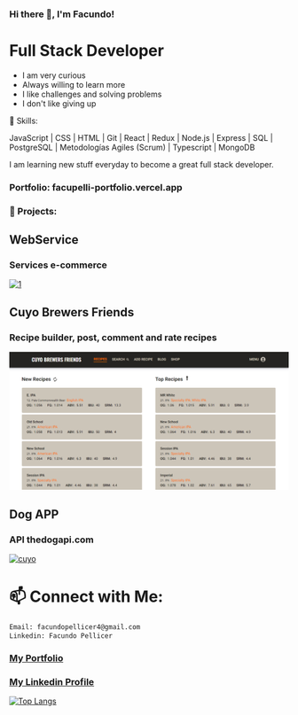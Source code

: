 ### Hi there 👋, I'm Facundo!

# Full Stack Developer

- I am very curious
- Always willing to learn more
- I like challenges and solving problems
- I don't like giving up

🌱 Skills:

JavaScript | CSS | HTML | Git | React | Redux | Node.js | Express | SQL | PostgreSQL
| Metodologías Agiles (Scrum) | Typescript | MongoDB

I am learning new stuff everyday to become a great full stack developer.

### Portfolio: facupelli-portfolio.vercel.app

### 💼 Projects:

## WebService

### Services e-commerce

<a href="https://pf-web-service.vercel.app/" target="_blank">
<img src="https://res.cloudinary.com/dzjz8pe0y/image/upload/v1637785254/webservice_1_hs8uig.png" alt="1">
</a>
<br/>

## Cuyo Brewers Friends

### Recipe builder, post, comment and rate recipes

<a href="https://cuyo-brewers-friends.vercel.app/" target="_blank">
<img src='./Media/cuyo2022.png' alt='cuyo'>
</a>
<br/>

## Dog APP

### API thedogapi.com

<a href="https://pi-dogs-definitive.vercel.app/" target="_blank">
<img src='https://res.cloudinary.com/dzjz8pe0y/image/upload/v1637709264/landing_pidogs_vqevm5.png' alt='cuyo'>
</a>
<br/>

# 📫 Connect with Me:

    Email: facundopellicer4@gmail.com
    Linkedin: Facundo Pellicer

<a href="https://portfolio2-facupelli.vercel.app/"><h3>My Portfolio</h3></a>
<h3><a href="https://www.linkedin.com/in/facundo-pellicer-full-stack-developer/">My Linkedin Profile</a></h3>

[![Top Langs](https://github-readme-stats.vercel.app/api/top-langs/?username=Facupelli)](https://github.com/anuraghazra/github-readme-stats)

